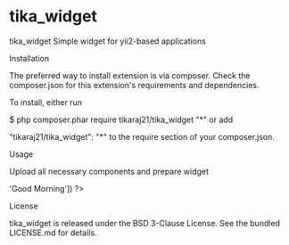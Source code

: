 # tika_widget
tika_widget
Simple widget for yii2-based applications

Installation

The preferred way to install extension is via composer. Check the composer.json for this extension's requirements and dependencies.

To install, either run

$ php composer.phar require tikaraj21/tika_widget "*"
or add

"tikaraj21/tika_widget": "*"
to the require section of your composer.json.

Usage

Upload all necessary components and prepare widget

<?php
use yii\tika_widget\Tika;
?>
<?= Tika::widget(['message' => 'Good Morning']) ?>


License

tika_widget is released under the BSD 3-Clause License. See the bundled LICENSE.md for details.
